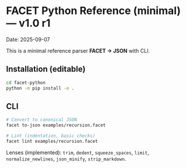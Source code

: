 # FACET Python Reference (minimal) — v1.0 r1
Date: 2025-09-07

This is a minimal reference parser **FACET → JSON** with CLI.

## Installation (editable)
```bash
cd facet-python
python -m pip install -e .
```

## CLI

```bash
# Convert to canonical JSON
facet to-json examples/recursion.facet

# Lint (indentation, basic checks)
facet lint examples/recursion.facet
```

Lenses (implemented): `trim`, `dedent`, `squeeze_spaces`, `limit`, `normalize_newlines`, `json_minify`, `strip_markdown`.
